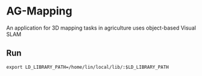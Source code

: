 # AG-Mapping
An application for 3D mapping tasks in agriculture uses object-based Visual SLAM 

## Run
```
export LD_LIBRARY_PATH=/home/lin/local/lib/:$LD_LIBRARY_PATH
```
